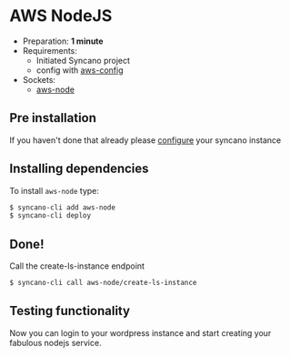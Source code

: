 # AWS NodeJS

- Preparation: **1 minute**
- Requirements:
  - Initiated Syncano project
  - config with [aws-config](/solutions/aws-config)
- Sockets:
  - [aws-node](https://syncano.io/#/sockets/aws-node)

## Pre installation
If you haven't done that already please [configure](/solutions/aws-config) your syncano instance

## Installing dependencies

To install `aws-node` type:
```sh
$ syncano-cli add aws-node
$ syncano-cli deploy
```

## Done!

Call the create-ls-instance endpoint
```sh
$ syncano-cli call aws-node/create-ls-instance
```

## Testing functionality

Now you can login to your wordpress instance and start creating your fabulous nodejs service.
